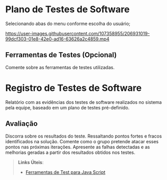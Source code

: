 # Plano de Testes de Software

Selecionando abas do menu conforme escolha do usuário;



https://user-images.githubusercontent.com/107358955/206931019-99dcf303-01e8-42e0-ad16-63626a2c4859.mp4
 
 
## Ferramentas de Testes (Opcional)

Comente sobre as ferramentas de testes utilizadas.
 

# Registro de Testes de Software

Relatório com as evidências dos testes de software realizados no sistema pela equipe, baseado em um plano de testes pré-definido.

## Avaliação

Discorra sobre os resultados do teste. Ressaltando pontos fortes e fracos identificados na solução. Comente como o grupo pretende atacar esses pontos nas próximas iterações. Apresente as falhas detectadas e as melhorias geradas a partir dos resultados obtidos nos testes.

> **Links Úteis**:
> - [Ferramentas de Test para Java Script](https://geekflare.com/javascript-unit-testing/)
